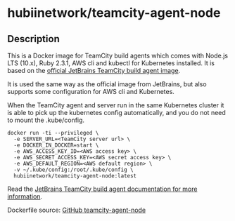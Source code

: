 # hubiinetwork/teamcity-agent-node

## Description
This is a Docker image for TeamCity build agents which comes with Node.js LTS (10.x), Ruby 2.3.1, AWS cli and kubectl for Kubernetes installed. It is based  on the [official JetBrains TeamCity build agent image](https://hub.docker.com/r/jetbrains/teamcity-agent/).


It is used the same way as the official image from JetBrains, but also supports some configuration for AWS cli and Kubernetes.

When the TeamCity agent and server run in the same Kubernetes cluster it is able to pick up the kubernetes config automatically, and you do not need to mount the .kube/config.

```
docker run -ti --privileged \
  -e SERVER_URL=<TeamCity server url> \
  -e DOCKER_IN_DOCKER=start \
  -e AWS_ACCESS_KEY_ID=<AWS access key> \
  -e AWS_SECRET_ACCESS_KEY=<AWS secret access key> \
  -e AWS_DEFAULT_REGION=<AWS default region> \
  -v ~/.kube/config:/root/.kube/config \
  hubiinetwork/teamcity-agent-node:latest
```


Read the [JetBrains TeamCity build agent documentation for more information](https://hub.docker.com/r/jetbrains/teamcity-agent/).

Dockerfile source: [GitHub teamcity-agent-node](
https://github.com/hubiinetwork/teamcity-agent-node)
